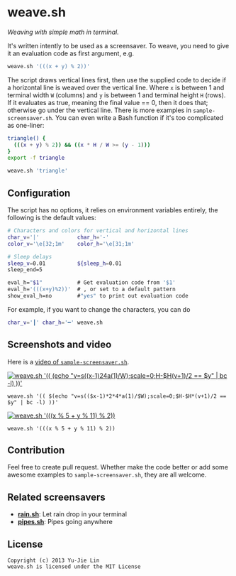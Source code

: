 weave.sh
========

*Weaving with simple math in terminal.*

It's written intently to be used as a screensaver. To weave, you need to give it an evaluation code as first argument, e.g.

```bash
weave.sh '(((x + y) % 2))'
```

The script draws vertical lines first, then use the supplied code to decide if a horizontal line is weaved over the vertical line. Where `x` is between 1 and terminal width `W` (columns)  and `y` is between 1 and terminal height `H` (rows). If it evaluates as true, meaning the final value == 0, then it does that; otherwise go under the vertical line. There is more examples in `sample-screensaver.sh`. You can even write a Bash function if it's too complicated as one-liner:

```bash
triangle() {
  (((x + y) % 2)) && ((x * H / W >= (y - 1)))
}
export -f triangle

weave.sh 'triangle'
```

Configuration
-------------

The script has no options, it relies on environment variables entirely, the following is the default values:

```bash
# Characters and colors for vertical and horizontal lines
char_v='|'            char_h='-'
color_v='\e[32;1m'    color_h='\e[31;1m'

# Sleep delays
sleep_v=0.01          ${sleep_h=0.01
sleep_end=5

eval_h="$1"           # Get evaluation code from '$1'
eval_h='(((x+y)%2))'  # , or set to a default pattern
show_eval_h=no        #"yes" to print out evaluation code
```

For example, if you want to change the characters, you can do

```bash
char_v='┃' char_h='━' weave.sh
```

Screenshots and video
---------------------

Here is a [video of `sample-screensaver.sh`](http://youtu.be/voFiTMweXHs).

[![weave.sh '(( $(echo "v=s(($x-1)*2*4*a(1)/$W);scale=0;$H-$H*(v+1)/2 == $y" | bc -l) ))'](http://farm3.staticflickr.com/2811/8778875471_49a29dcbe4_z.jpg)](http://www.flickr.com/photos/livibetter/8778875471/)

`weave.sh '(( $(echo "v=s(($x-1)*2*4*a(1)/$W);scale=0;$H-$H*(v+1)/2 == $y" | bc -l) ))'`

[![weave.sh '(((x % 5 + y % 11) % 2))](http://farm4.staticflickr.com/3810/8785449798_9dd3395990_z.jpg)](http://www.flickr.com/photos/livibetter/8785449798/)

`weave.sh '(((x % 5 + y % 11) % 2))`

Contribution
------------

Feel free to create pull request. Whether make the code better or add some awesome examples to `sample-screensaver.sh`, they are all welcome.

Related screensavers
--------------------

* [**rain.sh**][rain]: Let rain drop in your terminal
* [**pipes.sh**][pipes]: Pipes going anywhere

[rain]: https://gist.github.com/livibetter/5933594
[pipes]: https://gist.github.com/livibetter/4689307

License
-------

    Copyright (c) 2013 Yu-Jie Lin
    weave.sh is licensed under the MIT License
